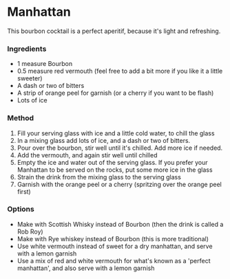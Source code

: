 # Manhattan

This bourbon cocktail is a perfect aperitif, because it's light and refreshing. 

### Ingredients

* 1 measure Bourbon
* 0.5 measure red vermouth \(feel free to add a bit more if you like it a little sweeter\)
* A dash or two of bitters
* A strip of orange peel for garnish \(or a cherry if you want to be flash\)
* Lots of ice

### Method

1. Fill your serving glass with ice and a little cold water, to chill the glass
2. In a mixing glass add lots of ice, and a dash or two of bitters.
3. Pour over the bourbon, stir well until it's chilled. Add more ice if needed.
4. Add the vermouth, and again stir well until chilled
5. Empty the ice and water out of the serving glass. If you prefer your Manhattan to be served on the rocks, put some more ice in the glass
6. Strain the drink from the mixing glass to the serving glass
7. Garnish with the orange peel or a cherry \(spritzing over the orange peel first\)

### Options

* Make with Scottish Whisky instead of Bourbon \(then the drink is called a Rob Roy\)
* Make with Rye whiskey instead of Bourbon \(this is more traditional\)
* Use white vermouth instead of sweet for a dry manhattan, and serve with a lemon garnish
* Use a mix of red and white vermouth for what's known as a 'perfect manhattan', and also serve with a lemon garnish

